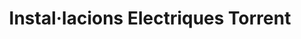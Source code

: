 ---
title: "Instal·lacions Electriques Torrent"
url: /torrent/instal-lacions-electriques-torrent/
shop: Radiotechnik
---